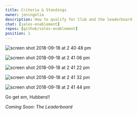 ```yaml
---
title: Criteria & Standings
owner: jeningolia
description: How to qualify for Club and the leaderboard 
chat: [sales-enablement]
repos: [github/sales-enablement]
position: 1
---
```


![screen shot 2018-09-18 at 2 40 48 pm](https://user-images.githubusercontent.com/35385392/45718331-80a76800-bb51-11e8-8897-531b7e5dcc47.png)

![screen shot 2018-09-18 at 2 41 06 pm](https://user-images.githubusercontent.com/35385392/45718377-a46aae00-bb51-11e8-86b4-23dbd0961210.png)

![screen shot 2018-09-18 at 2 41 22 pm](https://user-images.githubusercontent.com/35385392/45718380-a7fe3500-bb51-11e8-8e75-3fbc9aa56a41.png)

![screen shot 2018-09-18 at 2 41 32 pm](https://user-images.githubusercontent.com/35385392/45718383-aa608f00-bb51-11e8-8f2d-11031940a048.png)

![screen shot 2018-09-18 at 2 41 44 pm](https://user-images.githubusercontent.com/35385392/45718386-adf41600-bb51-11e8-8d10-d8d7481cd4c9.png)

Go get em, Hubbers!!

*Coming Soon: The Leaderboard*
